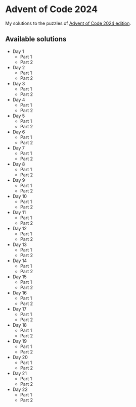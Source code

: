 # Advent of Code 2024

My solutions to the puzzles of [Advent of Code 2024 edition](https://adventofcode.com/2024).

## Available solutions

- Day 1
    - Part 1
    - Part 2
- Day 2
    - Part 1
    - Part 2
- Day 3
    - Part 1
    - Part 2
- Day 4
    - Part 1
    - Part 2
- Day 5
    - Part 1
    - Part 2   
- Day 6
  - Part 1
  - Part 2
- Day 7
  - Part 1
  - Part 2   
- Day 8
  - Part 1
  - Part 2
- Day 9
  - Part 1
  - Part 2   
- Day 10
  - Part 1
  - Part 2   
- Day 11
  - Part 1
  - Part 2   
- Day 12
  - Part 1
  - Part 2   
- Day 13
  - Part 1
  - Part 2   
- Day 14
  - Part 1
  - Part 2   
- Day 15
  - Part 1
  - Part 2   
- Day 16
  - Part 1
  - Part 2   
- Day 17
  - Part 1
  - Part 2   
- Day 18
  - Part 1
  - Part 2
- Day 19
  - Part 1
  - Part 2   
- Day 20
  - Part 1
  - Part 2   
- Day 21
  - Part 1
  - Part 2   
- Day 22
  - Part 1
  - Part 2   